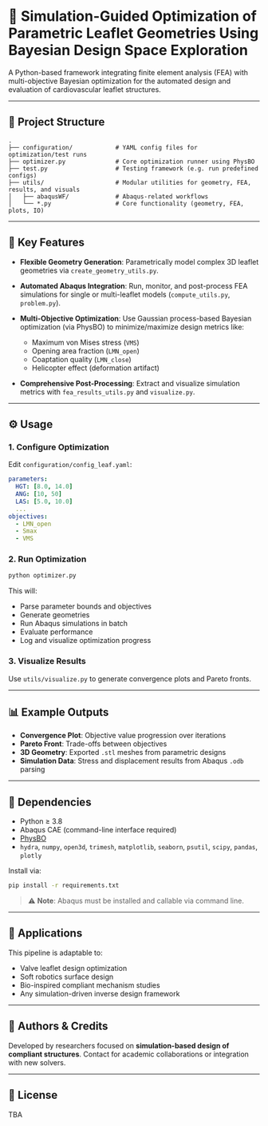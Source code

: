 # 🧠 Simulation-Guided Optimization of Parametric Leaflet Geometries Using Bayesian Design Space Exploration

A Python-based framework integrating finite element analysis (FEA) with multi-objective Bayesian optimization for the automated design and evaluation of cardiovascular leaflet structures.

---

## 📁 Project Structure

```
.
├── configuration/            # YAML config files for optimization/test runs
├── optimizer.py              # Core optimization runner using PhysBO
├── test.py                   # Testing framework (e.g. run predefined configs)
├── utils/                    # Modular utilities for geometry, FEA, results, and visuals
│   ├── abaqusWF/             # Abaqus-related workflows
│   └── *.py                  # Core functionality (geometry, FEA, plots, IO)
```

---

## 🚀 Key Features

- **Flexible Geometry Generation**:
  Parametrically model complex 3D leaflet geometries via `create_geometry_utils.py`.

- **Automated Abaqus Integration**:
  Run, monitor, and post-process FEA simulations for single or multi-leaflet models (`compute_utils.py`, `problem.py`).

- **Multi-Objective Optimization**:
  Use Gaussian process-based Bayesian optimization (via PhysBO) to minimize/maximize design metrics like:
  - Maximum von Mises stress (`VMS`)
  - Opening area fraction (`LMN_open`)
  - Coaptation quality (`LMN_close`)
  - Helicopter effect (deformation artifact)

- **Comprehensive Post-Processing**:
  Extract and visualize simulation metrics with `fea_results_utils.py` and `visualize.py`.

---

## ⚙️ Usage

### 1. Configure Optimization

Edit `configuration/config_leaf.yaml`:

```yaml
parameters:
  HGT: [8.0, 14.0]
  ANG: [10, 50]
  LAS: [5.0, 10.0]
  ...
objectives:
  - LMN_open
  - Smax
  - VMS
```

### 2. Run Optimization

```bash
python optimizer.py
```

This will:
- Parse parameter bounds and objectives
- Generate geometries
- Run Abaqus simulations in batch
- Evaluate performance
- Log and visualize optimization progress

### 3. Visualize Results

Use `utils/visualize.py` to generate convergence plots and Pareto fronts.

---

## 📊 Example Outputs

- **Convergence Plot**: Objective value progression over iterations
- **Pareto Front**: Trade-offs between objectives
- **3D Geometry**: Exported `.stl` meshes from parametric designs
- **Simulation Data**: Stress and displacement results from Abaqus `.odb` parsing

---

## 🧪 Dependencies

- Python ≥ 3.8
- Abaqus CAE (command-line interface required)
- [PhysBO](https://github.com/PreferredAI/physbo)
- `hydra`, `numpy`, `open3d`, `trimesh`, `matplotlib`, `seaborn`, `psutil`, `scipy`, `pandas`, `plotly`

Install via:

```bash
pip install -r requirements.txt
```

> ⚠️ **Note**: Abaqus must be installed and callable via command line.

---

## 🧬 Applications

This pipeline is adaptable to:
- Valve leaflet design optimization
- Soft robotics surface design
- Bio-inspired compliant mechanism studies
- Any simulation-driven inverse design framework

---

## 🧠 Authors & Credits

Developed by researchers focused on **simulation-based design of compliant structures**. Contact for academic collaborations or integration with new solvers.

---

## 📄 License

TBA
